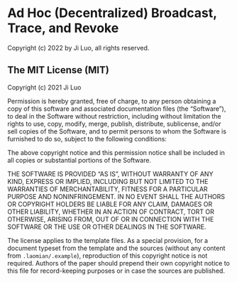 # Ad Hoc (Decentralized) Broadcast, Trace, and Revoke

Copyright (c) 2022 by Ji Luo, all rights reserved.

## The MIT License (MIT)

Copyright (c) 2021 Ji Luo

Permission is hereby granted, free of charge, to any person obtaining a copy of this software and associated documentation files (the “Software”), to deal in the Software without restriction, including without limitation the rights to use, copy, modify, merge, publish, distribute, sublicense, and/or sell copies of the Software, and to permit persons to whom the Software is furnished to do so, subject to the following conditions:

The above copyright notice and this permission notice shall be included in all copies or substantial portions of the Software.

THE SOFTWARE IS PROVIDED “AS IS”, WITHOUT WARRANTY OF ANY KIND, EXPRESS OR IMPLIED, INCLUDING BUT NOT LIMITED TO THE WARRANTIES OF MERCHANTABILITY, FITNESS FOR A PARTICULAR PURPOSE AND NONINFRINGEMENT. IN NO EVENT SHALL THE AUTHORS OR COPYRIGHT HOLDERS BE LIABLE FOR ANY CLAIM, DAMAGES OR OTHER LIABILITY, WHETHER IN AN ACTION OF CONTRACT, TORT OR OTHERWISE, ARISING FROM, OUT OF OR IN CONNECTION WITH THE SOFTWARE OR THE USE OR OTHER DEALINGS IN THE SOFTWARE.

The license applies to the template files. As a special provision, for a document typeset from the template and the sources (without any content from `.laomian/.example`), reproduction of this copyright notice is not required. Authors of the paper should prepend their own copyright notice to this file for record-keeping purposes or in case the sources are published.
